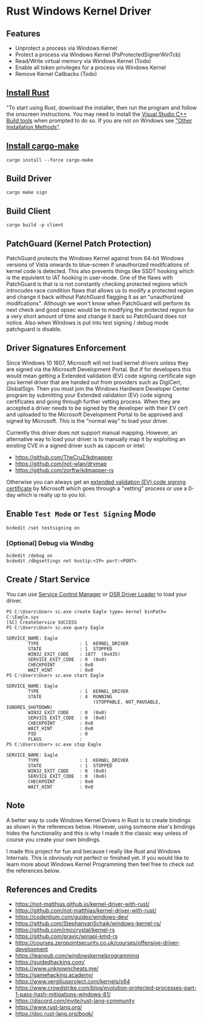 # Rust Windows Kernel Driver

## Features

* Unprotect a process via Windows Kernel
* Protect a process via Windows Kernel (PsProtectedSignerWinTcb)
* Read/Write virtual memory via Windows Kernel (Todo)
* Enable all token privileges for a process via Windows Kernel
* Remove Kernel Callbacks (Todo)

## [Install Rust](https://www.rust-lang.org/tools/install)

"To start using Rust, download the installer, then run the program and follow the onscreen instructions. You may need to install the [Visual Studio C++ Build tools](https://visualstudio.microsoft.com/visual-cpp-build-tools/) when prompted to do so. If you are not on Windows see ["Other Installation Methods"](https://forge.rust-lang.org/infra/other-installation-methods.html).

## [Install cargo-make](https://github.com/sagiegurari/cargo-make)

```
cargo install --force cargo-make
```

## Build Driver

```
cargo make sign
```

## Build Client

```
cargo build -p client
```

## PatchGuard (Kernel Patch Protection)

PatchGuard protects the Windows Kernel against from 64-bit Windows versions of Vista onwards to blue-screen if unauthorized modifcations of  kernel code is detected. This also prevents things like SSDT hooking which is the equivlent to IAT hooking in user-mode. One of the flaws with PatchGuard is that is is not constantly checking protected regions which introcudes race condition flaws that allows us to modify a protected region and change it back without PatchGuard flagging it as an "unauthorized modifcations". Although we won't know when PatchGuard will perform its next check and good opsec would be to modifying the protected region for a very short amount of time and change it back so PatchGuard does not notice. Also when Windows is put into test signing / debug mode patchguard is disable.

## Driver Signatures Enforcement

Since Windows 10 1607, Microsoft will not load kernel drivers unless they are signed via the Microsoft Development Portal. But if for developers this would mean getting a Extended validation (EV) code signing certificate sign you kernel driver that are handed out from providers such as DigiCert, GlobalSign. Then you must join the Windows Hardware Developer Center program by submitting your Extended validation (EV) code signing certificates and going through further vetting process. When they are accepted a driver needs to be signed by the developer with their EV cert and uploaded to the Microsoft Development Portal to be approved and signed by Microsoft. This is the "normal way" to load your driver.

Currently this driver does not support manual mapping. However, an alternative way to load your driver is to manually map it by exploiting an existing CVE in a signed driver such as capcom or intel:

* https://github.com/TheCruZ/kdmapper
* https://github.com/not-wlan/drvmap
* https://github.com/zorftw/kdmapper-rs

Otherwise you can always get an [extended validation (EV) code signing certificate](https://docs.microsoft.com/en-us/windows-hardware/drivers/dashboard/get-a-code-signing-certificate) by Microsoft which goes through a "vetting" process or use a 0-day which is really up to you lol.


## Enable `Test Mode` or `Test Signing` Mode 

```
bcdedit /set testsigning on
```

### [Optional] Debug via Windbg

```
bcdedit /debug on
bcdedit /dbgsettings net hostip:<IP> port:<PORT>
```

## Create / Start Service

You can use [Service Control Manager](https://docs.microsoft.com/en-us/windows/win32/services/service-control-manager) or [OSR Driver Loader](https://www.osronline.com/article.cfm%5Earticle=157.htm) to load your driver.

```
PS C:\Users\User> sc.exe create Eagle type= kernel binPath= C:\Eagle.sys
[SC] CreateService SUCCESS
PS C:\Users\User> sc.exe query Eagle

SERVICE_NAME: Eagle
        TYPE               : 1  KERNEL_DRIVER
        STATE              : 1  STOPPED
        WIN32_EXIT_CODE    : 1077  (0x435)
        SERVICE_EXIT_CODE  : 0  (0x0)
        CHECKPOINT         : 0x0
        WAIT_HINT          : 0x0
PS C:\Users\User> sc.exe start Eagle

SERVICE_NAME: Eagle
        TYPE               : 1  KERNEL_DRIVER
        STATE              : 4  RUNNING
                                (STOPPABLE, NOT_PAUSABLE, IGNORES_SHUTDOWN)
        WIN32_EXIT_CODE    : 0  (0x0)
        SERVICE_EXIT_CODE  : 0  (0x0)
        CHECKPOINT         : 0x0
        WAIT_HINT          : 0x0
        PID                : 0
        FLAGS              :
PS C:\Users\User> sc.exe stop Eagle

SERVICE_NAME: Eagle
        TYPE               : 1  KERNEL_DRIVER
        STATE              : 1  STOPPED
        WIN32_EXIT_CODE    : 0  (0x0)
        SERVICE_EXIT_CODE  : 0  (0x0)
        CHECKPOINT         : 0x0
        WAIT_HINT          : 0x0
```


## Note

A better way to code Windows Kernel Drivers in Rust is to create bindings as shown in the references below. However, using someone else's bindings hides the functionality and this is why I made it the classic way unless of course you create your own bindings.

I made this project for fun and because I really like Rust and Windows Internals. This is obviously not perfect or finished yet. if you would like to learn more about Windows Kernel Programming then feel free to check out the references below.


## References and Credits

* https://not-matthias.github.io/kernel-driver-with-rust/
* https://github.com/not-matthias/kernel-driver-with-rust/
* https://codentium.com/guides/windows-dev/
* https://github.com/StephanvanSchaik/windows-kernel-rs/
* https://github.com/rmccrystal/kernel-rs
* https://github.com/pravic/winapi-kmd-rs
* https://courses.zeropointsecurity.co.uk/courses/offensive-driver-development
* https://leanpub.com/windowskernelprogramming
* https://guidedhacking.com/
* https://www.unknowncheats.me/
* https://gamehacking.academy/
* https://www.vergiliusproject.com/kernels/x64
* https://www.crowdstrike.com/blog/evolution-protected-processes-part-1-pass-hash-mitigations-windows-81/
* https://discord.com/invite/rust-lang-community
* https://www.rust-lang.org/
* https://doc.rust-lang.org/book/